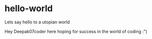 # hello-world
Lets say hello to a utopian world


Hey Deepak07coder here
hoping for success in the world of coding :")
